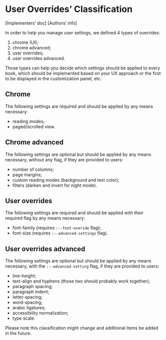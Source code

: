 # User Overrides’ Classification

[Implementers’ doc] [Authors’ info]

In order to help you manage user settings, we defined 4 types of overrides: 

1. chrome (UI);
2. chrome advanced;
3. user overrides;
4. user overrides advanced.

Those types can help you decide which settings should be applied to every book, which should be implemented based on your UX approach or the first to be displayed in the customization panel, etc.

## Chrome

The following settings are required and should be applied by any means necessary:

- reading modes;
- paged/scrolled view.

## Chrome advanced

The following settings are optional but should be applied by any means necessary, without any flag, if they are provided to users:

- number of columns;
- page margins;
- custom reading modes (background and text color);
- filters (darken and invert for night mode).

## User overrides

The following settings are required and should be applied with their required flag by any means necessary:

- font-family (requires `:--font-overide` flag);
- font-size (requires `:--advanced-settings` flag).

## User overrides advanced

The following settings are optional but should be applied by any means necessary, with the `:--advanced-setting` flag, if they are provided to users:

- line-height;
- text-align and hyphens (those two should probably work together);
- paragraph spacing;
- paragraph indent;
- letter-spacing;
- word-spacing;
- arabic ligatures;
- accessibility normalization;
- type scale.

Please note this classification might change and additional items be added in the future.
